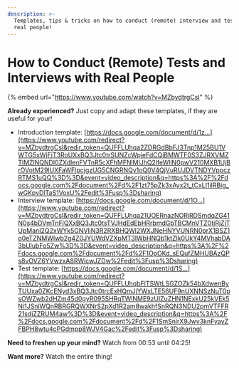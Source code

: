 ```yaml
---
description: >-
  Templates, tips & tricks on how to conduct (remote) interview and tests with
  real people!
---
```


# How to Conduct \(Remote\) Tests and Interviews with Real People

{% embed url="https://www.youtube.com/watch?v=MZbydtrgCsI" %}

**Already experienced?** Just copy and adapt these templates, if they are useful for your!

* Introduction template: [https://docs.google.com/document/d/1z...](https://www.youtube.com/redirect?v=MZbydtrgCsI&redir_token=QUFFLUhqa2ZDRGdBbFJ3Tnp1M25BU1VWTG5xWjFiT3RoUXxBQ3Jtc0trSUNZcWpjeFdCQjBMWTF0S3ZJRXVMZTlMZlNQNDl0ZXdlenFVTnR5cXFhMFNlMlJhQ2lfeWllN0pwV210MXB1UjBrOVotM29lUXFaWFlpcjgzUG5CNGRNQy1oQ0V4QjVuRUJDVTNDYVppczRTMS1uQQ%3D%3D&event=video_description&q=https%3A%2F%2Fdocs.google.com%2Fdocument%2Fd%2F1zt75pZk3xAyx2t_tCxLI1ilRBig_wGKpvDlTaS1VoxU%2Fedit%3Fusp%3Dsharing) 
* Interview template: [https://docs.google.com/document/d/1O...](https://www.youtube.com/redirect?v=MZbydtrgCsI&redir_token=QUFFLUhqa21UOERnazNORjRDSmdqZG41N0s4bDVmTnFlQXxBQ3Jtc0tsTVJHdEdEbHRrbmdGbTBCMnVTZ0tjRjZjTUpManI2Q2xWYk5GNVliN3R2RXBHQWl2WXJNeHNYVUNRN0prX1BSZ1o0eTZNMWIwb2g4Z0JYUWdVZXpMT3lWbHNQb1ktZlk0UkY4MVhabDA3bUlubFo5Zw%3D%3D&event=video_description&q=https%3A%2F%2Fdocs.google.com%2Fdocument%2Fd%2F1OpOKd_sEQufZMHUBAzQPs8vOVZ6YVwzxA8RWicwJZDw%2Fedit%3Fusp%3Dsharing) 
* Test template: [https://docs.google.com/document/d/1S...](https://www.youtube.com/redirect?v=MZbydtrgCsI&redir_token=QUFFLUhqbFlTSWtLSGZOZk54bXdwenByTUUxa0ZKcENyd3xBQ3Jtc0trcExHQmJjYWxLTE56UF9nUXNNSzNuT0psOWZwb2dHZm45d0gyR095SHRqTWlNME9zUlZuZHN1NExkU25kVEk5Ni1JSnlWQnRBRGRQWXNrS2pXd1R2am8wakhfSnRQN3NDU2pmVTFFR21sdjZZRUM4aw%3D%3D&event=video_description&q=https%3A%2F%2Fdocs.google.com%2Fdocument%2Fd%2F1SmSnirX9Jwv3knFyayZFBPH8wtu4cPGdmpp8WJV4Gac%2Fedit%3Fusp%3Dsharing) 

**Need to freshen up your mind?** Watch from 00:53 until 04:25!

**Want more?** Watch the entire thing!

